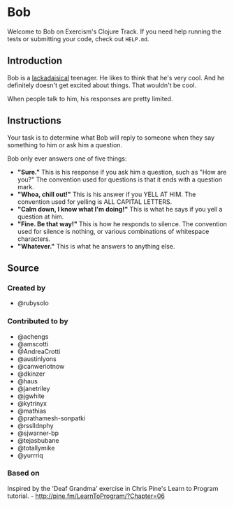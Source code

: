 # Bob

Welcome to Bob on Exercism's Clojure Track.
If you need help running the tests or submitting your code, check out `HELP.md`.

## Introduction

Bob is a [lackadaisical][] teenager.
He likes to think that he's very cool.
And he definitely doesn't get excited about things.
That wouldn't be cool.

When people talk to him, his responses are pretty limited.

[lackadaisical]: https://www.collinsdictionary.com/dictionary/english/lackadaisical

## Instructions

Your task is to determine what Bob will reply to someone when they say something to him or ask him a question.

Bob only ever answers one of five things:

- **"Sure."**
  This is his response if you ask him a question, such as "How are you?"
  The convention used for questions is that it ends with a question mark.
- **"Whoa, chill out!"**
  This is his answer if you YELL AT HIM.
  The convention used for yelling is ALL CAPITAL LETTERS.
- **"Calm down, I know what I'm doing!"**
  This is what he says if you yell a question at him.
- **"Fine. Be that way!"**
  This is how he responds to silence.
  The convention used for silence is nothing, or various combinations of whitespace characters.
- **"Whatever."**
  This is what he answers to anything else.

## Source

### Created by

- @rubysolo

### Contributed to by

- @achengs
- @amscotti
- @AndreaCrotti
- @austinlyons
- @canweriotnow
- @dkinzer
- @haus
- @janetriley
- @jgwhite
- @kytrinyx
- @mathias
- @prathamesh-sonpatki
- @rsslldnphy
- @sjwarner-bp
- @tejasbubane
- @totallymike
- @yurrriq

### Based on

Inspired by the 'Deaf Grandma' exercise in Chris Pine's Learn to Program tutorial. - http://pine.fm/LearnToProgram/?Chapter=06